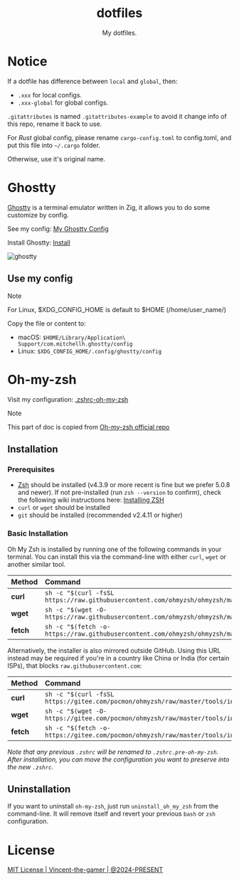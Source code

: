 <h1 align="center">dotfiles</h1>
<p align="center">My dotfiles.</p>

# Notice
If a dotfile has difference between `local` and `global`, then:
- `.xxx` for local configs.
- `.xxx-global` for global configs.

`.gitattributes` is named `.gitattributes-example` to avoid it change info of this repo, rename it back to use.

For *Rust* global config, please rename `cargo-config.toml` to config.toml, and put this file into `~/.cargo` folder.

Otherwise, use it's original name.

# Ghostty

[Ghostty](https://github.com/ghostty-org/ghostty) is a terminal emulator written in Zig, it allows you to do some customize by config.

See my config: [My Ghostty Config](./ghostty/config)

Install Ghostty: [Install](https://ghostty.org/docs/install/binary)

![ghostty](./assets/ghostty.png)

## Use my config

> [!NOTE]
> For Linux, $XDG_CONFIG_HOME is default to $HOME (/home/user_name/)

Copy the file or content to:

- macOS: `$HOME/Library/Application\ Support/com.mitchellh.ghostty/config`
- Linux: `$XDG_CONFIG_HOME/.config/ghostty/config`

# Oh-my-zsh

Visit my configuration: [.zshrc-oh-my-zsh](https://github.com/Vincent-the-gamer/dotfiles/blob/main/zsh/.zshrc-oh-my-zsh)

> [!NOTE]
> This part of doc is copied from [Oh-my-zsh official repo](https://github.com/ohmyzsh/ohmyzsh)

## Installation

### Prerequisites

- [Zsh](https://www.zsh.org) should be installed (v4.3.9 or more recent is fine but we prefer 5.0.8 and newer). If not pre-installed (run `zsh --version` to confirm), check the following wiki instructions here: [Installing ZSH](https://github.com/ohmyzsh/ohmyzsh/wiki/Installing-ZSH)
- `curl` or `wget` should be installed
- `git` should be installed (recommended v2.4.11 or higher)

### Basic Installation

Oh My Zsh is installed by running one of the following commands in your terminal. You can install this via the command-line with either `curl`, `wget` or another similar tool.

| Method    | Command                                                                                           |
| :-------- | :------------------------------------------------------------------------------------------------ |
| **curl**  | `sh -c "$(curl -fsSL https://raw.githubusercontent.com/ohmyzsh/ohmyzsh/master/tools/install.sh)"` |
| **wget**  | `sh -c "$(wget -O- https://raw.githubusercontent.com/ohmyzsh/ohmyzsh/master/tools/install.sh)"`   |
| **fetch** | `sh -c "$(fetch -o- https://raw.githubusercontent.com/ohmyzsh/ohmyzsh/master/tools/install.sh)"` |

Alternatively, the installer is also mirrored outside GitHub. Using this URL instead may be required if you're in a country like China or India (for certain ISPs), that blocks `raw.githubusercontent.com`:

| Method    | Command                                                                                           |
| :-------- | :------------------------------------------------------------------------------------------------ |
| **curl**  | `sh -c "$(curl -fsSL https://gitee.com/pocmon/ohmyzsh/raw/master/tools/install.sh)"`                                                 |
| **wget**  | `sh -c "$(wget -O- https://gitee.com/pocmon/ohmyzsh/raw/master/tools/install.sh)"`                                                   |
| **fetch** | `sh -c "$(fetch -o- https://gitee.com/pocmon/ohmyzsh/raw/master/tools/install.sh)"`                                                 |

_Note that any previous `.zshrc` will be renamed to `.zshrc.pre-oh-my-zsh`. After installation, you can move the configuration you want to preserve into the new `.zshrc`._

## Uninstallation

If you want to uninstall `oh-my-zsh`, just run `uninstall_oh_my_zsh` from the command-line. It will remove itself and revert your previous `bash` or `zsh` configuration.

# License
[MIT License | Vincent-the-gamer | @2024-PRESENT](./LICENSE)
